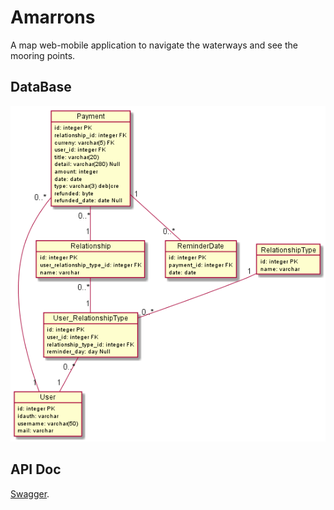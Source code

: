 # Amarrons

A map web-mobile application to navigate the waterways and see the mooring points.



## DataBase

![alt UML](https://raw.githubusercontent.com/kingdomflo/M-A-R-X_Backend/master/out/plantUml/class/class.png)



## API Doc
[Swagger](https://amarrons-backend.herokuapp.com/api/).
